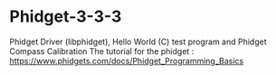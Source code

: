 # Phidget-3-3-3
Phidget Driver (libphidget), Hello World (C) test program and Phidget Compass Calibration
The tutorial for the phidget :
https://www.phidgets.com/docs/Phidget_Programming_Basics
